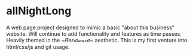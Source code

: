 # allNightLong
A web page project designed to mimic a basic "about this business" website. Will continue to add functionality and features as time passes. Heavily themed in the ~𝑅𝑒𝓉𝓇𝑜𝓌𝒶𝓋𝑒~ aesthetic.
This is my first venture into html/css/js and git usage. 
